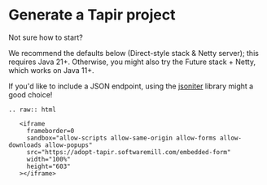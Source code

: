 # Generate a Tapir project

Not sure how to start?

We recommend the defaults below (Direct-style stack & Netty server); this requires Java 21+. Otherwise, 
you might also try the Future stack + Netty, which works on Java 11+.

If you'd like to include a JSON endpoint, using the [jsoniter](https://github.com/plokhotnyuk/jsoniter-scala) library
might a good choice!

```{eval-rst}
.. raw:: html

   <iframe
     frameborder=0
     sandbox="allow-scripts allow-same-origin allow-forms allow-downloads allow-popups"
     src="https://adopt-tapir.softwaremill.com/embedded-form"
     width="100%"
     height="603"
   ></iframe>
```
